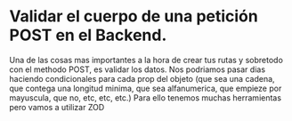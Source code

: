 # Validar el cuerpo de una petición POST en el Backend.
Una de las cosas mas importantes a la hora de crear tus rutas y sobretodo con el methodo POST, es validar los datos. Nos podriamos pasar dias haciendo condicionales para cada prop del objeto (que sea una cadena, que contega una longitud minima, que sea alfanumerica, que empieze por mayuscula, que no, etc, etc, etc.) Para ello tenemos muchas herramientas pero vamos a utilizar ZOD